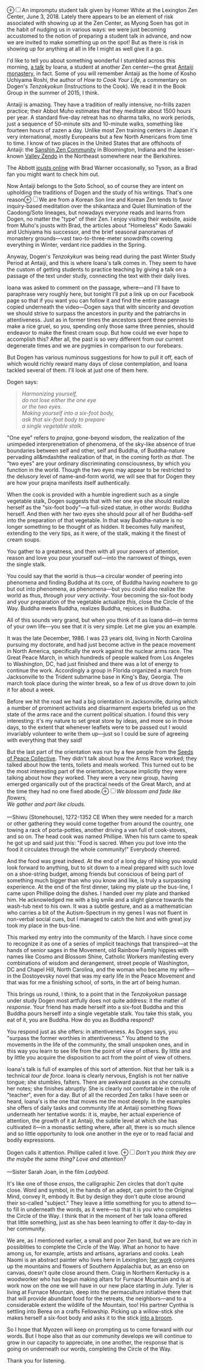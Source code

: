 <label for="mn-intro-stalk" class="margin-toggle">&#8853;</label><input type="checkbox" id="mn-intro-stalk" class="margin-toggle"/><span class="marginnote">An impromptu student talk given by Homer White at the Lexington Zen Center, June 3, 2018.</span>
Lately there appears to be an element of risk associated with showing up at the Zen Center, as Myong Soen has got in the habit of nudging us in various ways<!-- more -->:  we were just becoming accustomed to the notion of preparing a student talk in advance, and now we are invited to make something up on the spot!  But as there is risk in showing up for anything at all in life I might as well give it a go.


I'd like to tell you about something wonderful I stumbled across this morning, <a href="https://www.youtube.com/watch?v=ofiEJt4Qrag" target="_blank">a talk</a> by Ioana, a student at another Zen center&mdash;the great <a href="http://antaiji.org/en/" target="_blank">Antaiji monastery</a>, in fact.  Some of you will remember Antaiji as the home of Kosho Uchiyama Roshi, the author of *How to Cook Your Life*, a commentary on Dogen's *Tenzokyokun* (Instructions to the Cook).  We read it in the Book Group in the summer of 2015, I think.

Antaiji is amazing.  They have a tradition of really intensive, no-frills zazen practice; their Abbot Muho estimates that they meditate about 1500 hours per year.  A standard five-day retreat has no dharma talks, no work periods, just a sequence of 50-minute sits and 10-minute walks, something like fourteen hours of zazen a day.  Unlike most Zen training centers in Japan it's very international, mostly Europeans but a few North Americans from time to time.  I know of two places in the United States that are offshoots of Antaiji:  the <a href="http://www.sanshinji.org/" target="_blank">Sanshin Zen Community</a> in Bloomington, Indiana and the lesser-known <a href="https://valleyzendo.org/" target = "_blank">Valley Zendo</a> in the Northeast somewhere near the Berkshires.

The Abbott <a href="http://hardcorezen.blogspot.com/2011/01/in-which-i-am-criticized-by-master-of.html" target="_blank">jousts online</a> with Brad Warner occasionally, so Tyson, as a Brad fan you might want to check him out.

Now Antaiji belongs to the Soto School, so of course they are intent on upholding the traditions of Dogen and the study of his writings.  That's one reason<label for="mn-lines" class="margin-toggle">&#8853;</label><input type="checkbox" id="mn-lines" class="margin-toggle"/><span class="marginnote">We are from a Korean Son line and Korean Zen tends to favor inquiry-based meditation over the shikantaza and Quiet Illumination of the Caodong/Soto lineages, but nowadays everyone reads and learns from Dogen, no matter the "type" of their Zen.</span> I enjoy visiting their website, aside from Muho's jousts with Brad, the articles about "Homeless" Kodo Sawaki and Uchiyama his successor, and the brief seasonal panoramas of monastery grounds&mdash;vast two-to-three-meter snowdrifts covering everything in Winter, verdant rice paddies in the Spring.

Anyway, Dogen's *Tenzokykun* was being read during the past Winter Study Period at Antaiji, and this is where Ioana's talk comes in.  They seem to have the custom of getting students to practice teaching by giving a talk on a passage of the text under study, connecting the text with their daily lives.

Ioana was asked to comment on the passage, where&mdash;and I'll have to paraphrase very roughly here, but tonight I'll put a link up on our Facebook page so that if you want you can follow it and find the entire passage copied underneath the video&mdash;Dogen says that with sincerity and devotion we should strive to surpass the ancestors in purity and the patriarchs in attentiveness.  Just as in former times the ancestors spent three pennies to make a rice gruel, so you, spending only those same three pennies, should endeavor to make the finest cream soup.  But how could we ever hope to accomplish this?  After all, the past is so very different from our current degenerate times and we are pygmies in comparison to our forebears.

But Dogen has various numinous suggestions for how to pull it off, each of which would richly reward many days of close contemplation, and Ioana tackled several of them.  I'll look at just one of them here.

Dogen says:

<blockquote>
   <em>Harmonizing yourself,<br>
   do not lose either the one eye<br>
   or the two eyes.<br>
   Making yourself into a six-foot body,<br>
   ask that six-foot body to prepare<br>
   a single vegetable stalk.</em>
</blockquote>

"One eye" refers to *prajna*, gone-beyond wisdom, the realization of the unimpeded interprenetration of phenomena, of the sky-like absence of true boundaries between self and other, self and Buddha, of Buddha-nature pervading all&mdashthe realization of that, in the coming forth *as that*. The "two eyes" are your ordinary discriminating consciousness, by which you function in the world.  Though the two eyes may appear to be restricted to the delusory level of name-and-form world, we will see that for Dogen they are how your prajna manifests itself authentically.

When the cook is provided with a humble ingredient such as a single vegetable stalk, Dogen suggests that with her one eye she should realize herself as the "six-foot body"&mdash;a full-sized statue, in other words:  Buddha herself. And then with her two eyes she should pour all of her Buddha-self into the preparation of that vegetable.  In that way Buddha-nature is no longer something to be thought of as hidden.  It becomes fully manifest, extending to the very tips, as it were, of the stalk, making it the finest of cream soups.

You gather to a greatness, and then with all your powers of attention, reason and love you pour yourself out&mdash;into the narrowest of things, even the single stalk.

You could say that the world is thus&mdash;a circular wonder of peering into phenomena and finding Buddha at its core, of Buddha having nowhere to go but out into phenomena, as phenomena&mdash;but you could also realize the world as thus, *through your very activity*.  Your becoming the six-foot body and your preparation of the vegetable actualize *this*, close the Circle of the Way.  Buddha meets Buddha, realizes Buddha, rejoices in Buddha.

All of this sounds very grand, but when you think of it as Ioana did&mdash;in terms of your own life&mdash;you see that it is very simple.  Let me give you an example.

It was the late December, 1986.  I was 23 years old, living in North Carolina pursuing my doctorate, and had just become active in the peace movement in North America, specifically the work against the nuclear arms race.  The Great Peace March, in which hundreds of people walked from Los Angeles to Washington, DC, had just finished and there was a lot of energy to continue the work.  Accordingly a group in Florida organized a march from Jacksonville to the Trident submarine base in King's Bay, Georgia.  The march took place during the winter break, so a few of us drove down to join it for about a week.

Before we hit the road we had a big orientation in Jacksonville, during which a number of prominent activists and disarmament experts briefed us on the state of the arms race and the current political situation.  I found this very interesting:  it's my nature to set great store by ideas, and more so in those days, to the extent that whenever leaflets were to be passed out I would invariably volunteer to write them up&mdash;just so I could be sure of agreeing with everything that they said!

But the last part of the orientation was run by a few people from the <a href="https://seedsofpeacecollective.org/about/" target="_blank">Seeds of Peace Collective</a>.  They didn't talk about how the Arms Race worked;  they talked about how the tents, toilets and meals worked.  This turned out to be the most interesting part of the orientation, because implicitly they were talking about how *they* worked.  They were a very new group, having emerged organically out of the practical needs of the Great March, and at the time they had no one fixed abode.<label for="mn-clouds" class="margin-toggle">&#8853;</label><input type="checkbox" id="mn-clouds" class="margin-toggle"/><span class="marginnote">*We blossom and fade like flowers,<br>We gather and part like clouds.*<br><br>&mdash;Shiwu (Stonehouse), 1272-1352 CE</span>  When they were needed for a march or other gathering they would come together from around the country, one towing a rack of porta-potties, another driving a van full of cook-stoves, and so on.  The head cook was named Phillipe.  When his turn came to speak he got up and said just this:  "Food is sacred.  When you put love into the food it circulates through the whole community!"  Everybody cheered.

And the food was great indeed.  At the end of a long day of hiking you would look forward to anything, but to sit down to a meal prepared with such love on a shoe-string budget, among friends but conscious of being part of something much bigger than who you know and like, is truly a surpassing experience.  At the end of the first dinner, taking my plate up the bus-line, I came upon Phillipe doing the dishes.  I handed over my plate and thanked him.  He acknowledged me with a big smile and a slight glance towards the wash-tub next to his own.  It was a subtle gesture, and as a mathematician who carries a bit of the Autism-Spectrum in my genes I was not fluent in non-verbal social cues, but I managed to catch the hint and with great joy took my place in the bus-line.

This marked my entry into the community of the March. I have since come to recognize it as one of a series of implicit teachings that transpired&mdash;at the hands of senior sages in the Movement, old Rainbow Family hippies with names like Cosmo and Blossom Shine, Catholic Workers manifesting every combinations of wisdom and derangement, street people of Washington, DC and Chapel Hill, North Carolina, and the woman who became my wife&mdash;in the Dostoyevsky novel that was my early life in the Peace Movement and that was for me a finishing school, of sorts, in the art of being human.

This brings us round, I think, to a point that in the *Tenzokyokun* passage under study Dogen most artfully does not quite address:  it the matter of *response*.  Your friend has made herself into a six-foot Buddha and this Buddha pours herself into a single vegetable stalk.  You take this stalk, you eat of it, you are Buddha.  How do you as Buddha respond?

You respond just as she offers:  in attentiveness.  As Dogen says, you "surpass the former worthies in attentiveness."  You attend to the movements in the life of the community, the small unspoken ones, and in this way you learn to see life from the point of view of others.  By little and by little you acquire the disposition to act from the point of view of others.

Ioana's talk is full of examples of this sort of attention.  Not that her talk is a technical *tour de force*.  Ioana is clearly nervous, English is not her native tongue; she stumbles, falters.  There are awkward pauses as she consults her notes; she finishes abruptly. She is clearly not comfortable in the role of "teacher", even for a day.  But of all the recorded Zen talks I have seen or heard, Ioana's is the one that moves me the most deeply.  In the examples she offers of daily tasks and community life at Antaiji something flows underneath her tentative words:  it is, maybe, her actual experience of attention, the growth of it at Antaiji, the subtle level at which she has cultivated it&mdash;in a monastic setting where, after all, there is so much silence and so little opportunity to look one another in the eye or to read facial and bodily expressions.

Dogen calls it attention.  Phillipe called it love.
<label for="mn-love" class="margin-toggle">&#8853;</label><input type="checkbox" id="mn-love" class="margin-toggle"/><span class="marginnote">*Don't you think they are the maybe the same thing?  Love and attention?*<br><br>&mdash;Sister Sarah Joan, in the film *Ladybird*.</span>

It's like one of those <em>enso</em>s, the calligraphic Zen circles that don't quite close.  Word and symbol, in the hands of an adept, can point to the Original Mind, convey It, embody It.  But by design they don't quite close around their so-called "subject."  They leave a little something for you to attend to&mdash;to fill in underneath the words, as it were&mdash;so that it is *you* who completes the Circle of the Way.  I think that in the moment of her talk Ioana offered that little something, just as she has been learning to offer it day-to-day in her community.

We are, as I mentioned earlier, a small and poor Zen band, but we are rich in possiblities to complete the Circle of the Way.  What an honor to have among us, for example, artists and artisans, agrarians and cooks.  Leah Naomi is an abstract painter who lives here in Lexington; <a href="https://www.instagram.com/p/BjK5XOBh3t7/?taken-by=leahnaomiiii" target="_blank">her work</a> conjures up the mountains and flowers of Southern Appalachia but, as an enso on canvas, doesn't quite close around them.  Craig in Northern Kentucky is a woodworker who has begun making altars for Furnace Mountain and is at work now on the one we will have in our new place starting in July.  Tyler is living at Furnace Mountain, deep into the permaculture initiative there that that will provide abundant food for the retreats, the neighbors&mdash;and to a considerable extent the wildlife of the Mountain, too!  His partner Cynthia is settling into Berea on a crafts Fellowship.  Picking up a willow-stick she makes herself a six-foot body and asks it to the stick <a href="http://www.sunhousecraft.com/conservative-broom-co/" target="_blank">into a broom</a>.

So I hope that Myozen will keep on prompting us to come forward with our words.  But I hope also that as our community develops we will continue to grow in our capacity to appreciate, in one another, the response that is going on underneath our words, completing the Circle of the Way.

Thank you for listening.